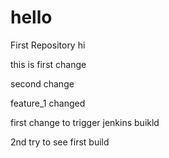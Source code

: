 # hello
First Repository
hi

this is first change

second change

feature_1 changed 



first change to trigger jenkins buikld

2nd try to see first build